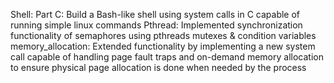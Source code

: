Shell: Part C: 
Build a Bash-like shell using system calls in C capable of running simple linux commands
Pthread:
Implemented synchronization functionality of semaphores using pthreads mutexes & condition variables
memory_allocation:
Extended functionality by implementing a new system call capable of handling page fault traps and
on-demand memory allocation to ensure physical page allocation is done when needed by the process
